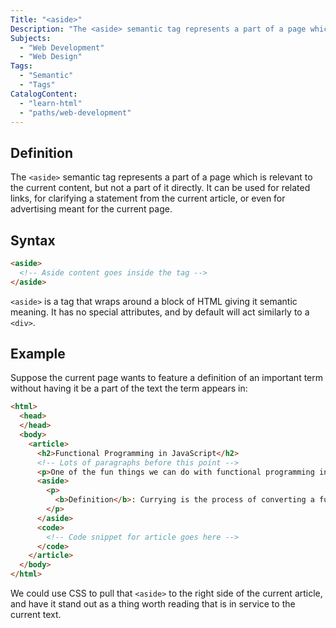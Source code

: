 ```yaml
---
Title: "<aside>"
Description: "The <aside> semantic tag represents a part of a page which is relevant to the current content, but not a part of it directly. It can be used for related links, for clarifying a statement from the current article, or even for advertising meant for the current page. "
Subjects:
  - "Web Development"
  - "Web Design"
Tags:
  - "Semantic"
  - "Tags"
CatalogContent:
  - "learn-html"
  - "paths/web-development"
---
```


## Definition 

The `<aside>` semantic tag represents a part of a page which is relevant to the current content, but not a part of it directly. It can be used for related links, for clarifying a statement from the current article, or even for advertising meant for the current page. 

## Syntax

```html
<aside>
  <!-- Aside content goes inside the tag -->
</aside>
``` 

`<aside>` is a tag that wraps around a block of HTML giving it semantic meaning. It has no special attributes, and by default will act similarly to a `<div>`.

## Example

Suppose the current page wants to feature a definition of an important term without having it be a part of the text the term appears in:

```html
<html>
  <head>
  </head>
  <body>
    <article>
      <h2>Functional Programming in JavaScript</h2>
      <!-- Lots of paragraphs before this point -->
      <p>One of the fun things we can do with functional programming in JavaScript is <b>currying</b>. Here we have an example of taking a function with two inputs and turning it into a curried version</p>
      <aside>
        <p>
          <b>Definition</b>: Currying is the process of converting a function with multiple inputs into a sequence of functions, each taking a single argument and returning the next function in the sequence. The final function in the sequence will then return the same value that the original function would have returned.
        </p>
      </aside>
      <code>
        <!-- Code snippet for article goes here -->
      </code>
    </article>
  </body>
</html>
```

We could use CSS to pull that `<aside>` to the right side of the current article, and have it stand out as a thing worth reading that is in service to the current text.